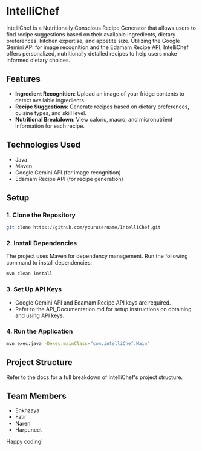 # IntelliChef

IntelliChef is a Nutritionally Conscious Recipe Generator that allows users to find recipe suggestions based on their available ingredients, dietary preferences, kitchen expertise, and appetite size. Utilizing the Google Gemini API for image recognition and the Edamam Recipe API, IntelliChef offers personalized, nutritionally detailed recipes to help users make informed dietary choices.

## Features
- **Ingredient Recognition**: Upload an image of your fridge contents to detect available ingredients.
- **Recipe Suggestions**: Generate recipes based on dietary preferences, cuisine types, and skill level.
- **Nutritional Breakdown**: View caloric, macro, and micronutrient information for each recipe.

## Technologies Used
- Java
- Maven
- Google Gemini API (for image recognition)
- Edamam Recipe API (for recipe generation)

## Setup

### 1. Clone the Repository

```bash
git clone https://github.com/yourusername/IntelliChef.git
```

### 2. Install Dependencies
The project uses Maven for dependency management. Run the following command to install dependencies:

```bash
mvn clean install
```

### 3. Set Up API Keys
- Google Gemini API and Edamam Recipe API keys are required.
- Refer to the API_Documentation.md for setup instructions on obtaining and using API keys.

### 4. Run the Application
```bash
mvn exec:java -Dexec.mainClass="com.intelliChef.Main"
```

## Project Structure
Refer to the docs for a full breakdown of IntelliChef's project structure.

## Team Members
- Enkhzaya
- Fatir
- Naren
- Harpuneet

Happy coding!
